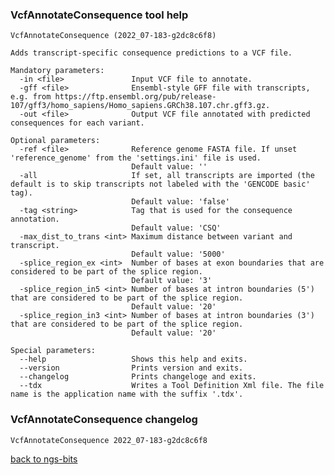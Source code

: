 ### VcfAnnotateConsequence tool help
	VcfAnnotateConsequence (2022_07-183-g2dc8c6f8)
	
	Adds transcript-specific consequence predictions to a VCF file.
	
	Mandatory parameters:
	  -in <file>               Input VCF file to annotate.
	  -gff <file>              Ensembl-style GFF file with transcripts, e.g. from https://ftp.ensembl.org/pub/release-107/gff3/homo_sapiens/Homo_sapiens.GRCh38.107.chr.gff3.gz.
	  -out <file>              Output VCF file annotated with predicted consequences for each variant.
	
	Optional parameters:
	  -ref <file>              Reference genome FASTA file. If unset 'reference_genome' from the 'settings.ini' file is used.
	                           Default value: ''
	  -all                     If set, all transcripts are imported (the default is to skip transcripts not labeled with the 'GENCODE basic' tag).
	                           Default value: 'false'
	  -tag <string>            Tag that is used for the consequence annotation.
	                           Default value: 'CSQ'
	  -max_dist_to_trans <int> Maximum distance between variant and transcript.
	                           Default value: '5000'
	  -splice_region_ex <int>  Number of bases at exon boundaries that are considered to be part of the splice region.
	                           Default value: '3'
	  -splice_region_in5 <int> Number of bases at intron boundaries (5') that are considered to be part of the splice region.
	                           Default value: '20'
	  -splice_region_in3 <int> Number of bases at intron boundaries (3') that are considered to be part of the splice region.
	                           Default value: '20'
	
	Special parameters:
	  --help                   Shows this help and exits.
	  --version                Prints version and exits.
	  --changelog              Prints changeloge and exits.
	  --tdx                    Writes a Tool Definition Xml file. The file name is the application name with the suffix '.tdx'.
	
### VcfAnnotateConsequence changelog
	VcfAnnotateConsequence 2022_07-183-g2dc8c6f8
	
[back to ngs-bits](https://github.com/imgag/ngs-bits)